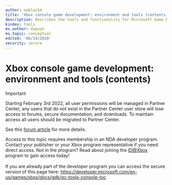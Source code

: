 ```yaml
---
author: aablackm
title: 'Xbox console game development: environment and tools (contents)'
description: Describes the tools and functionality for Microsoft Game Development Kit (GDK) Xbox console titles.
kindex: Tools
ms.author: dapayn
ms.topic: conceptual
edited: '08/19/2020'
security: secure
---
```


# Xbox console game development: environment and tools (contents)
> [!IMPORTANT]
> Starting February 3rd 2022, all user permissions will be managed in Partner Center, any users that do not exist in the Partner Center user store will lose access to forums, secure documentation, and downloads. To maintain access all users should be migrated to Partner Center. <p></p>See this <a href="https://forums.xboxlive.com/articles/132187/breaking-change-user-access-for-forums-secure-docu.html">forum article</a> for more details.  

 Access to this topic requires membership in an NDA developer program. Contact your publisher or your Xbox program representative if you need direct access. Not in the program? Read about joining the <a href="https://www.xbox.com/Developers/id">ID@Xbox</a> program to gain access today!  <br/><br/>If you are already part of the developer program you can access the secure version of this page here: <a target="_blank" href="https://developer.microsoft.com/en-us/games/xbox/docs/gdk/gc-tools-console-toc">https://developer.microsoft.com/en-us/games/xbox/docs/gdk/gc-tools-console-toc</a>